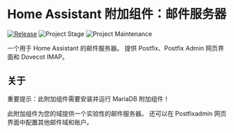 # Home Assistant 附加组件：邮件服务器

[![Release][release-shield]][release] ![Project Stage][project-stage-shield] ![Project Maintenance][maintenance-shield]

一个用于 Home Assistant 的邮件服务器。
提供 Postfix、Postfix Admin 网页界面和 Dovecot IMAP。

## 关于

重要提示：此附加组件需要安装并运行 MariaDB 附加组件！

此附加组件为您的域提供一个实验性的邮件服务器。
还可以在 Postfixadmin 网页界面中配置其他邮件域和账户。

[maintenance-shield]: https://img.shields.io/maintenance/yes/2025.svg
[project-stage-shield]: https://img.shields.io/badge/project%20stage-experimental-yellow.svg
[release-shield]: https://img.shields.io/badge/version-v3.1.1-blue.svg
[release]: https://github.com/erik73/addon-mail/tree/v3.1.1